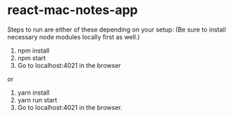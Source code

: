 # react-mac-notes-app
Steps to run are either of these depending on your setup:
(Be sure to install necessary node modules locally first as well.)

1. npm install
2. npm start
3. Go to localhost:4021 in the browser

or

1. yarn install
2. yarn run start
3. Go to localhost:4021 in the browser.
